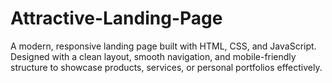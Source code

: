# Attractive-Landing-Page
A modern, responsive landing page built with HTML, CSS, and JavaScript. Designed with a clean layout, smooth navigation, and mobile-friendly structure to showcase products, services, or personal portfolios effectively.
